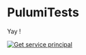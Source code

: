 # PulumiTests

Yay !

[![Get service principal](https://github.com/notanops/PulumiTests/actions/workflows/getServicePrincipal.yml/badge.svg)](https://github.com/notanops/PulumiTests/actions/workflows/getServicePrincipal.yml)
